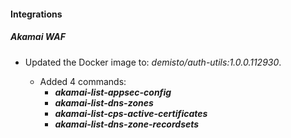 
#### Integrations

##### Akamai WAF
- Updated the Docker image to: *demisto/auth-utils:1.0.0.112930*.

  - Added 4 commands:
    - ***akamai-list-appsec-config***
    - ***akamai-list-dns-zones***
    - ***akamai-list-cps-active-certificates***
    - ***akamai-list-dns-zone-recordsets***

